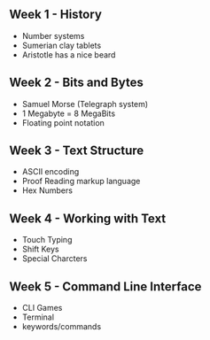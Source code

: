 ## Week 1 - History
- Number systems
- Sumerian clay tablets
- Aristotle has a nice beard
## Week 2 - Bits and Bytes
- Samuel Morse (Telegraph system)
- 1 Megabyte = 8 MegaBits
- Floating point notation
## Week 3 - Text Structure
- ASCII encoding
- Proof Reading markup language
-  Hex Numbers
## Week 4 - Working with Text
- Touch Typing
-  Shift Keys
-  Special Charcters
## Week 5 - Command Line Interface
- CLI Games
- Terminal
- keywords/commands
